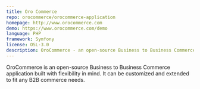 ```yaml
---
title: Oro Commerce
repo: orocommerce/orocommerce-application
homepage: http://www.orocommerce.com
demo: https://www.orocommerce.com/demo
language: PHP
framework: Symfony
license: OSL-3.0
description: OroCommerce - an open-source Business to Business Commerce application.
---
```


OroCommerce is an open-source Business to Business Commerce application built with flexibility in mind. It can be customized and extended to fit any B2B commerce needs. 
